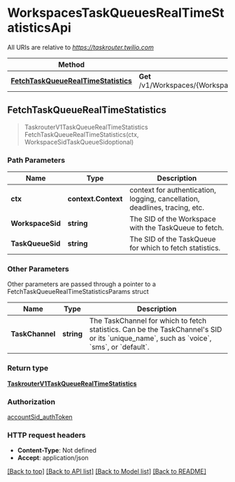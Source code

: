 # WorkspacesTaskQueuesRealTimeStatisticsApi

All URIs are relative to *https://taskrouter.twilio.com*

Method | HTTP request | Description
------------- | ------------- | -------------
[**FetchTaskQueueRealTimeStatistics**](WorkspacesTaskQueuesRealTimeStatisticsApi.md#FetchTaskQueueRealTimeStatistics) | **Get** /v1/Workspaces/{WorkspaceSid}/TaskQueues/{TaskQueueSid}/RealTimeStatistics | 



## FetchTaskQueueRealTimeStatistics

> TaskrouterV1TaskQueueRealTimeStatistics FetchTaskQueueRealTimeStatistics(ctx, WorkspaceSidTaskQueueSidoptional)



### Path Parameters


Name | Type | Description
------------- | ------------- | -------------
**ctx** | **context.Context** | context for authentication, logging, cancellation, deadlines, tracing, etc.
**WorkspaceSid** | **string** | The SID of the Workspace with the TaskQueue to fetch.
**TaskQueueSid** | **string** | The SID of the TaskQueue for which to fetch statistics.

### Other Parameters

Other parameters are passed through a pointer to a FetchTaskQueueRealTimeStatisticsParams struct


Name | Type | Description
------------- | ------------- | -------------
**TaskChannel** | **string** | The TaskChannel for which to fetch statistics. Can be the TaskChannel&#39;s SID or its &#x60;unique_name&#x60;, such as &#x60;voice&#x60;, &#x60;sms&#x60;, or &#x60;default&#x60;.

### Return type

[**TaskrouterV1TaskQueueRealTimeStatistics**](TaskrouterV1TaskQueueRealTimeStatistics.md)

### Authorization

[accountSid_authToken](../README.md#accountSid_authToken)

### HTTP request headers

- **Content-Type**: Not defined
- **Accept**: application/json

[[Back to top]](#) [[Back to API list]](../README.md#documentation-for-api-endpoints)
[[Back to Model list]](../README.md#documentation-for-models)
[[Back to README]](../README.md)

